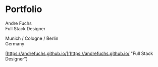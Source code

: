 # Portfolio
Andre Fuchs  
Full Stack Designer

Munich / Cologne / Berlin  
Germany

[https://andrefuchs.github.io/](https://andrefuchs.github.io/ "Full Stack Designer")
